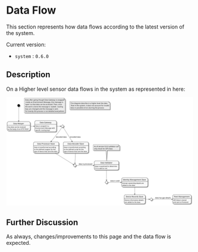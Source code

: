 # Data Flow

This section represents how data flows according to the latest version of the system.

Current version:

- `system` : `0.6.0`

## Description

On a Higher level sensor data flows in the system as represented in here:

![data-flow](diagrams/data-flow.svg)

## Further Discussion

As always, changes/improvements to this page and the data flow is expected.
